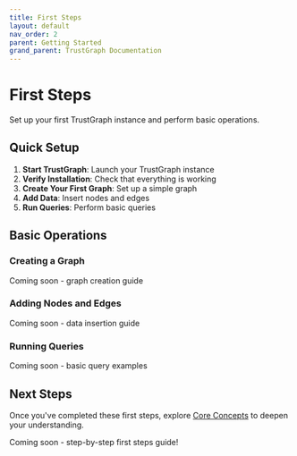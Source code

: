 ```yaml
---
title: First Steps
layout: default
nav_order: 2
parent: Getting Started
grand_parent: TrustGraph Documentation
---
```


# First Steps

Set up your first TrustGraph instance and perform basic operations.

## Quick Setup

1. **Start TrustGraph**: Launch your TrustGraph instance
2. **Verify Installation**: Check that everything is working
3. **Create Your First Graph**: Set up a simple graph
4. **Add Data**: Insert nodes and edges
5. **Run Queries**: Perform basic queries

## Basic Operations

### Creating a Graph
Coming soon - graph creation guide

### Adding Nodes and Edges
Coming soon - data insertion guide

### Running Queries
Coming soon - basic query examples

## Next Steps

Once you've completed these first steps, explore [Core Concepts](concepts.md) to deepen your understanding.

Coming soon - step-by-step first steps guide!
